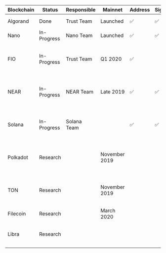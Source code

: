 | Blockchain | Status | Responsible | Mainnet | Address | Signing | Features | RPC |
| -          | -           | -      | -       | -       | -       | -       | -   |
| Algorand | Done| Trust Team | Launched | ✅ | ✅ | Coin Transfer | None |
| Nano | In-Progress | Nano Team | Launched | ✅ | ✅ | Coin Transfer | None | 
| FIO | In-Progress | Trust Team | Q1 2020 | ✅ |  | Coin Transfer / Payment Request | |
| NEAR | In-Progress | NEAR Team | Late 2019 | ✅ | ✅ | Coin Transfer / Smart Contract / Staking | |
| Solana | In-Progress | Solana Team |  | ✅ | ✅ | Coin Transfer / Smart Contract / Staking |
| Polkadot | Research |   | November 2019 |  |  | Coin Transfer / Smart Contract / Staking | |
| TON | Research |  | November 2019 |  |  | Coin Transfer / Smart Contract / Staking | |
| Filecoin | Research |  | March 2020 |  |  | Coin Transfer | |
| Libra | Research |  |  |  |  | Coin Transfer / Smart Contract | |
